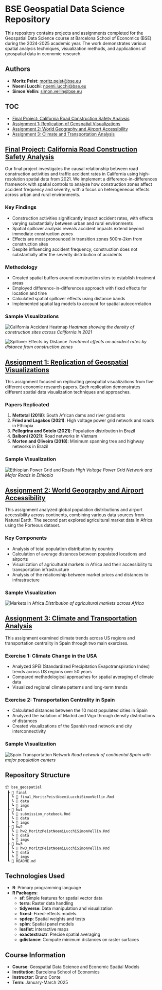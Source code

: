 # BSE Geospatial Data Science Repository

This repository contains projects and assignments completed for the Geospatial Data Science course at Barcelona School of Economics (BSE) during the 2024-2025 academic year. The work demonstrates various spatial analysis techniques, visualization methods, and applications of geospatial data in economic research.

## Authors

- **Moritz Peist**: [moritz.peist@bse.eu](mailto:moritz.peist@bse.eu)
- **Noemi Lucchi**: [noemi.lucchi@bse.eu](mailto:noemi.lucchi@bse.eu)
- **Simon Vellin**: [simon.vellin@bse.eu](mailto:simon.vellin@bse.eu)

## TOC

- [Final Project: California Road Construction Safety Analysis](/final/)
- [Assignment 1: Replication of Geospatial Visualizations](/hw1/)
- [Assignment 2: World Geography and Airport Accessibility](/hw2/)
- [Assignment 3: Climate and Transportation Analysis](/hw3/)

## [Final Project: California Road Construction Safety Analysis](/final/)

Our final project investigates the causal relationship between road construction activities and traffic accident rates in California using high-resolution spatial data from 2021. We implement a difference-in-differences framework with spatial controls to analyze how construction zones affect accident frequency and severity, with a focus on heterogeneous effects across urban and rural environments.

### Key Findings

- Construction activities significantly impact accident rates, with effects varying substantially between urban and rural environments
- Spatial spillover analysis reveals accident impacts extend beyond immediate construction zones
- Effects are most pronounced in transition zones 500m-2km from construction sites
- Despite influencing accident frequency, construction does not substantially alter the severity distribution of accidents

### Methodology

- Created spatial buffers around construction sites to establish treatment areas
- Employed difference-in-differences approach with fixed effects for location and time
- Calculated spatial spillover effects using distance bands
- Implemented spatial lag models to account for spatial autocorrelation

### Sample Visualizations

![California Accident Heatmap](/final/imgs/ConstrutionHeatmap.png)
*Heatmap showing the density of construction sites across California in 2021*

![Spillover Effects by Distance](/final/imgs/TEConstruction.png)
*Treatment effects on accident rates by distance from construction zones*

## [Assignment 1: Replication of Geospatial Visualizations](/hw1/)

This assignment focused on replicating geospatial visualizations from five different economic research papers. Each replication demonstrates different spatial data visualization techniques and approaches.

### Papers Replicated

1. **Mettetal (2019)**: South African dams and river gradients
2. **Fried and Lagakos (2021)**: High voltage power grid network and roads in Ethiopia
3. **Pellegrina and Sotelo (2021)**: Population distribution in Brazil
4. **Balboni (2021)**: Road networks in Vietnam
5. **Morten and Oliveira (2018)**: Minimum spanning tree and highway networks in Brazil

### Sample Visualization

![Ethiopian Power Grid and Roads](/hw1/imgs/grid.png)
*High Voltage Power Grid Network and Major Roads in Ethiopia*

## [Assignment 2: World Geography and Airport Accessibility](/hw2/)

This assignment analyzed global population distributions and airport accessibility across continents, combining various data sources from Natural Earth. The second part explored agricultural market data in Africa using the Porteous dataset.

### Key Components

- Analysis of total population distribution by country
- Calculation of average distances between populated locations and airports
- Visualization of agricultural markets in Africa and their accessibility to transportation infrastructure
- Analysis of the relationship between market prices and distances to infrastructure

### Sample Visualization

![Markets in Africa](/hw2/imgs/markets.png)
*Distribution of agricultural markets across Africa*

## [Assignment 3: Climate and Transportation Analysis](/hw3/)

This assignment examined climate trends across US regions and transportation centrality in Spain through two main exercises.

### Exercise 1: Climate Change in the USA

- Analyzed SPEI (Standardized Precipitation Evapotranspiration Index) trends across US regions over 50 years
- Compared methodological approaches for spatial averaging of climate data
- Visualized regional climate patterns and long-term trends

### Exercise 2: Transportation Centrality in Spain

- Calculated distances between the 10 most populated cities in Spain
- Analyzed the isolation of Madrid and Vigo through density distributions of distances
- Created visualizations of the Spanish road network and city interconnectivity

### Sample Visualization

![Spain Transportation Network](/hw3/imgs/spain_roads.png)
*Road network of continental Spain with major population centers*

## Repository Structure

```
📦 bse_geospatial
 ┣ 📂 final
 ┃ ┗ 📜 final_MoritzPeistNoemiLucchiSimonVellin.Rmd
 ┃ ┗ 📂 data
 ┃ ┗ 📂 imgs
 ┣ 📂 hw1
 ┃ ┗ 📜 submission_notebook.Rmd
 ┃ ┗ 📂 data
 ┃ ┗ 📂 imgs
 ┣ 📂 hw2
 ┃ ┗ 📜 hw2_MoritzPeistNoemiLucchiSimonVellin.Rmd
 ┃ ┗ 📂 data
 ┃ ┗ 📂 imgs
 ┣ 📂 hw3
 ┃ ┗ 📜 hw3_MoritzPeistNoemiLucchiSimonVellin.Rmd
 ┃ ┗ 📂 data
 ┃ ┗ 📂 imgs
 ┗ 📜 README.md
```

## Technologies Used

- **R**: Primary programming language
- **R Packages**:
  - **sf**: Simple features for spatial vector data
  - **terra**: Raster data handling
  - **tidyverse**: Data manipulation and visualization
  - **fixest**: Fixed-effects models
  - **spdep**: Spatial weights and tests
  - **splm**: Spatial panel models
  - **leaflet**: Interactive maps
  - **exactextractr**: Precise spatial averaging
  - **gdistance**: Compute minimum distances on raster surfaces
  
## Course Information

- **Course**: Geospatial Data Science and Economic Spatial Models
- **Institution**: Barcelona School of Economics
- **Instructor**: Bruno Conte
- **Term**: January-March 2025
